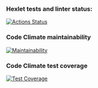 ### Hexlet tests and linter status:
[![Actions Status](https://github.com/tavira/python-project-50/workflows/hexlet-check/badge.svg)](https://github.com/tavira/python-project-50/actions)

### Code Climate maintainability
[![Maintainability](https://api.codeclimate.com/v1/badges/fbf7166545fd74e863d3/maintainability)](https://codeclimate.com/github/tavira/python-project-50/maintainability)

### Code Climate test coverage
[![Test Coverage](https://api.codeclimate.com/v1/badges/fbf7166545fd74e863d3/test_coverage)](https://codeclimate.com/github/tavira/python-project-50/test_coverage)
